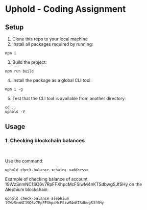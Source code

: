 # Uphold - Coding Assignment

## Setup

1. Clone this repo to your local machine
2. Install all packages required by running:

```
npm i
```
3. Build the project:

```
npm run build
```

4. Install the package as a global CLI tool:

```
npm i -g
```

5. Test that the CLI tool is available from another directory:

```
cd ..
uphold -V
```


## Usage

### 1. Checking blockchain balances
<br/>

Use the command:

```
uphold check-balance <chain> <address>
```

Example of checking balance of account 19WzSnmNC1SQ6v7RpFFXhpcMcFSiwM4nKTSdbwgSJfSHy on the Alephium blockchain:

```
uphold check-balance alephium 19WzSnmNC1SQ6v7RpFFXhpcMcFSiwM4nKTSdbwgSJfSHy
```